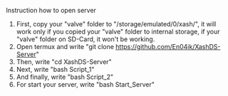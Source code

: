 Instruction how to open server
1. First, copy your "valve" folder to "/storage/emulated/0/xash/", it will work only if you copied your "valve" folder to internal storage, if your "valve" folder on SD-Card, it won't be working.
2. Open termux and write "git clone https://github.com/En04ik/XashDS-Server"
3. Then, write "cd XashDS-Server"
4. Next, write  "bash Script_1"
5. And finally, write "bash Script_2"
6. For start your server, write "bash Start_Server"
